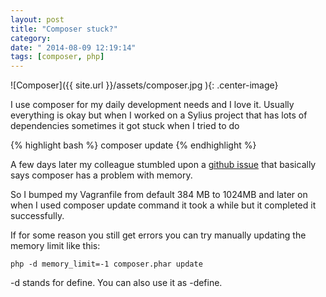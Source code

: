 ```yaml
---
layout: post
title: "Composer stuck?"
category: 
date: " 2014-08-09 12:19:14"
tags: [composer, php]
---
```


![Composer]({{ site.url }}/assets/composer.jpg ){: .center-image}

I use composer for my daily development needs and I love it.
Usually everything is okay but when I worked on a Sylius project that has lots
of dependencies sometimes it got stuck when I tried to do

{% highlight bash  %}
    composer update
{% endhighlight %}

A few days later my colleague stumbled upon a <a title="Composer Issue" href="https://github.com/composer/composer/issues/1898" target="_blank">github issue</a>
that basically says composer has a problem with memory.

So I bumped my Vagranfile from default 384 MB to 1024MB and later on when I used composer update
command it took a while but it completed it successfully.

If for some reason you still get errors you can try manually updating the memory limit like this:

<code>php -d memory_limit=-1 composer.phar update</code>

-d stands for define. You can also use it as -define.